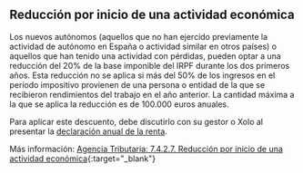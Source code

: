## Reducción por inicio de una actividad económica

Los nuevos autónomos (aquellos que no han ejercido previamente la actividad de autónomo en España o actividad similar en otros países) o aquellos que han tenido una actividad con pérdidas, pueden optar a una reducción del 20% de la base imponible del IRPF durante los dos primeros años. Esta reducción no se aplica si más del 50% de los ingresos en el período impositivo provienen de una persona o entidad de la que se recibieron rendimientos del trabajo en el año anterior. La cantidad máxima a la que se aplica la reducción es de 100.000 euros anuales.

Para aplicar este descuento, debe discutirlo con su gestor o Xolo al presentar la [declaración anual de la renta](#declaración-anual-renta).

Más información: [Agencia Tributaria: 7.4.2.7. Reducción por inicio de una actividad económica](https://sede.agenciatributaria.gob.es/Sede/ayuda/manuales-videos-folletos/manuales-ayuda-presentacion/irpf-2024/7-cumplimentacion-irpf/7_4-rendimientos-actividades-economicas/7_4_2-regimen-estimacion-directa/7_4_2_7-reduccion-inicio-actividad-economica.html){:target="_blank"} 

